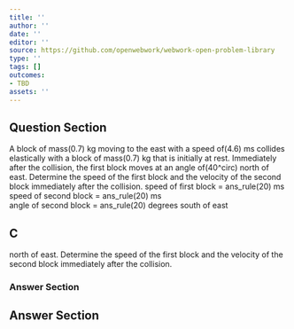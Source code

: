 ```yaml
---
title: ''
author: ''
date: ''
editor: ''
source: https://github.com/openwebwork/webwork-open-problem-library
type: ''
tags: []
outcomes:
- TBD
assets: ''
---
```


## Question Section 

 
  
A block of mass(0.7) kg moving to the east with a speed of(4.6) ms collides elastically with a block of mass(0.7) kg that is initially at rest. Immediately after the collision, the first block moves at an angle of(40^circ) north of east. Determine the speed of the first block and the velocity of the second block immediately after the collision. 
speed of first block = ans_rule(20) ms  
speed of second block = ans_rule(20) ms  
angle of second block = ans_rule(20) degrees south of east
## C
north of east. Determine the speed of the first block and the velocity of the second block immediately after the collision. 
### Answer Section


## Answer Section

